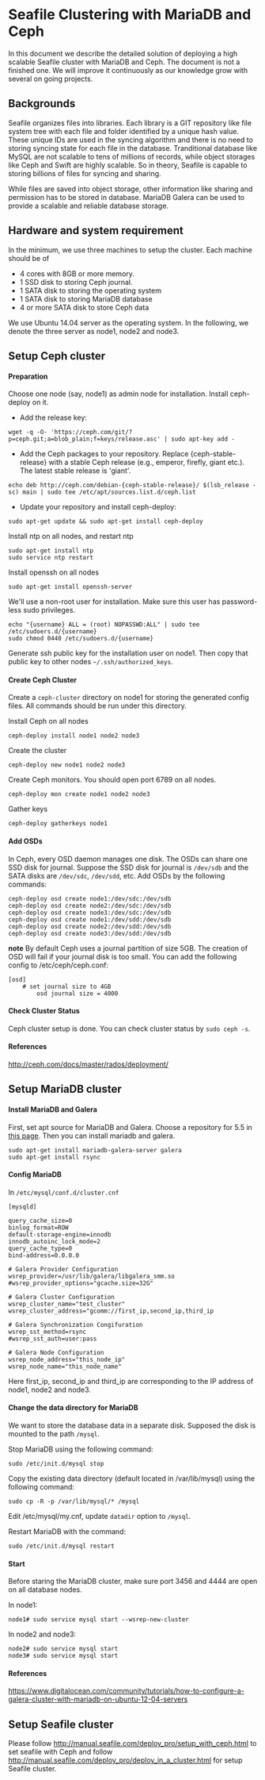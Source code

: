 # Seafile Clustering with MariaDB and Ceph

In this document we describe the detailed solution of deploying a high scalable Seafile cluster with MariaDB and Ceph. The document is not a finished one. We will improve it continuously as our knowledge grow with several on going projects.

## Backgrounds

Seafile organizes files into libraries. Each library is a GIT repository like file system tree with each file and folder identified by a unique hash value. These unique IDs are used in the syncing algorithm and there is no need to storing syncing state for each file in the database. Tranditional database like MySQL are not scalable to tens of millions of records, while object storages like Ceph and Swift are highly scalable. So in theory, Seafile is capable to storing billions of files for syncing and sharing.

While files are saved into object storage, other information like sharing and permission has to be stored in database. MariaDB Galera can be used to provide a scalable and reliable database storage.

## Hardware and system requirement

In the minimum, we use three machines to setup the cluster. Each machine should be of

* 4 cores with 8GB or more memory.
* 1 SSD disk to storing Ceph journal.
* 1 SATA disk to storing the operating system
* 1 SATA disk to storing MariaDB database
* 4 or more SATA disk to store Ceph data

We use Ubuntu 14.04 server as the operating system. In the following, we denote the three server as node1, node2 and node3.

## Setup Ceph cluster

#### Preparation

Choose one node (say, node1) as admin node for installation. Install ceph-deploy on it.

* Add the release key:  

```
wget -q -O- 'https://ceph.com/git/?p=ceph.git;a=blob_plain;f=keys/release.asc' | sudo apt-key add -
```

* Add the Ceph packages to your repository. Replace {ceph-stable-release} with a stable Ceph release (e.g., emperor, firefly, giant etc.). The latest stable release is 'giant'.

```
echo deb http://ceph.com/debian-{ceph-stable-release}/ $(lsb_release -sc) main | sudo tee /etc/apt/sources.list.d/ceph.list
```

* Update your repository and install ceph-deploy:  

```
sudo apt-get update && sudo apt-get install ceph-deploy
```

Install ntp on all nodes, and restart ntp  

    sudo apt-get install ntp
    sudo service ntp restart

Install openssh on all nodes

    sudo apt-get install openssh-server

We'll use a non-root user for installation. Make sure this user has password-less sudo privileges.

    echo "{username} ALL = (root) NOPASSWD:ALL" | sudo tee /etc/sudoers.d/{username}
    sudo chmod 0440 /etc/sudoers.d/{username}

Generate ssh public key for the installation user on node1. Then copy that public key to other nodes `~/.ssh/authorized_keys`.

#### Create Ceph Cluster

Create a `ceph-cluster` directory on node1 for storing the generated config files. All commands should be run under this directory.

Install Ceph on all nodes

    ceph-deploy install node1 node2 node3

Create the cluster  

    ceph-deploy new node1 node2 node3

Create Ceph monitors. You should open port 6789 on all nodes.

    ceph-deploy mon create node1 node2 node3 

Gather keys

    ceph-deploy gatherkeys node1

#### Add OSDs

In Ceph, every OSD daemon manages one disk. The OSDs can share one SSD disk for journal.
Suppose the SSD disk for journal is `/dev/sdb` and the SATA disks are `/dev/sdc`, `/dev/sdd`, etc. Add OSDs by the following commands:

    ceph-deploy osd create node1:/dev/sdc:/dev/sdb
    ceph-deploy osd create node2:/dev/sdc:/dev/sdb
    ceph-deploy osd create node3:/dev/sdc:/dev/sdb
    ceph-deploy osd create node1:/dev/sdd:/dev/sdb
    ceph-deploy osd create node2:/dev/sdd:/dev/sdb
    ceph-deploy osd create node3:/dev/sdd:/dev/sdb

**note** By default Ceph uses a journal partition of size 5GB. The creation of OSD will fail if your journal disk is too small. You can add the following config to /etc/ceph/ceph.conf:

```
[osd]
	# set journal size to 4GB
        osd journal size = 4000
```

#### Check Cluster Status

Ceph cluster setup is done. You can check cluster status by `sudo ceph -s`.

#### References

http://ceph.com/docs/master/rados/deployment/

## Setup MariaDB cluster

#### Install MariaDB and Galera

First, set apt source for MariaDB and Galera. Choose a repository for 5.5 in [this page](https://downloads.mariadb.org/mariadb/repositories).
Then you can install mariadb and galera.

    sudo apt-get install mariadb-galera-server galera
    sudo apt-get install rsync

#### Config MariaDB

In `/etc/mysql/conf.d/cluster.cnf`

    [mysqld]
     
    query_cache_size=0
    binlog_format=ROW
    default-storage-engine=innodb
    innodb_autoinc_lock_mode=2
    query_cache_type=0
    bind-address=0.0.0.0

    # Galera Provider Configuration
    wsrep_provider=/usr/lib/galera/libgalera_smm.so
    #wsrep_provider_options="gcache.size=32G"

    # Galera Cluster Configuration
    wsrep_cluster_name="test_cluster"
    wsrep_cluster_address="gcomm://first_ip,second_ip,third_ip

    # Galera Synchronization Congifuration
    wsrep_sst_method=rsync
    #wsrep_sst_auth=user:pass

    # Galera Node Configuration
    wsrep_node_address="this_node_ip"
    wsrep_node_name="this_node_name"

Here first_ip, second_ip and third_ip are corresponding to the IP address of node1, node2 and node3.

#### Change the data directory for MariaDB

We want to store the database data in a separate disk. Supposed the disk is mounted to the path `/mysql`.

Stop MariaDB using the following command:

    sudo /etc/init.d/mysql stop

Copy the existing data directory (default located in /var/lib/mysql) using the following command:

    sudo cp -R -p /var/lib/mysql/* /mysql

Edit /etc/mysql/my.cnf, update `datadir` option to `/mysql`.

Restart MariaDB with the command:

    sudo /etc/init.d/mysql restart

#### Start

Before staring the MariaDB cluster, make sure port 3456 and 4444 are open on all database nodes.

In node1:

    node1# sudo service mysql start --wsrep-new-cluster

In node2 and node3:

    node2# sudo service mysql start
    node3# sudo service mysql start

#### References

https://www.digitalocean.com/community/tutorials/how-to-configure-a-galera-cluster-with-mariadb-on-ubuntu-12-04-servers

## Setup Seafile cluster

Please follow http://manual.seafile.com/deploy_pro/setup_with_ceph.html to set seafile with Ceph and follow http://manual.seafile.com/deploy_pro/deploy_in_a_cluster.html for setup Seafile cluster.







